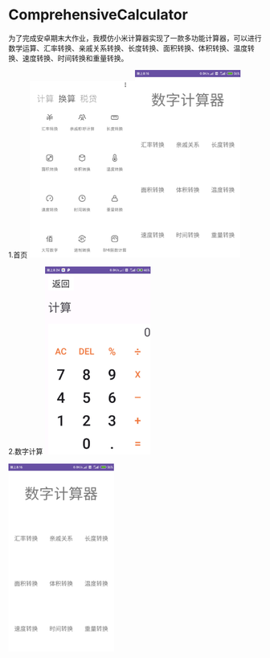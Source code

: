 # ComprehensiveCalculator
为了完成安卓期末大作业，我模仿小米计算器实现了一款多功能计算器，可以进行数学运算、汇率转换、亲戚关系转换、长度转换、面积转换、体积转换、温度转换、速度转换、时间转换和重量转换。

1.首页
<img src="https://github.com/HHZheng66/ComprehensiveCalculator/blob/main/%E5%B0%8F%E7%B1%B3%E8%AE%A1%E7%AE%97%E5%99%A8%E5%9B%BE%E7%89%87/1.%E9%A6%96%E9%A1%B5.jpg" width="210px"><img src="https://github.com/HHZheng66/ComprehensiveCalculator/blob/main/%E6%88%91%E7%9A%84%E8%AE%A1%E7%AE%97%E5%99%A8%E5%9B%BE%E7%89%87/1.%E9%A6%96%E9%A1%B5.jpg" width="210px">

2.数字计算
<img src="https://github.com/HHZheng66/ComprehensiveCalculator/blob/main/%E6%88%91%E7%9A%84%E8%AE%A1%E7%AE%97%E5%99%A8%E5%9B%BE%E7%89%87/2.%E6%95%B0%E5%AD%97.jpg" width="210px">

<img src="https://github.com/HHZheng66/ComprehensiveCalculator/blob/main/%E6%88%91%E7%9A%84%E8%AE%A1%E7%AE%97%E5%99%A8%E5%9B%BE%E7%89%87/1.%E9%A6%96%E9%A1%B5.jpg" width="210px">

